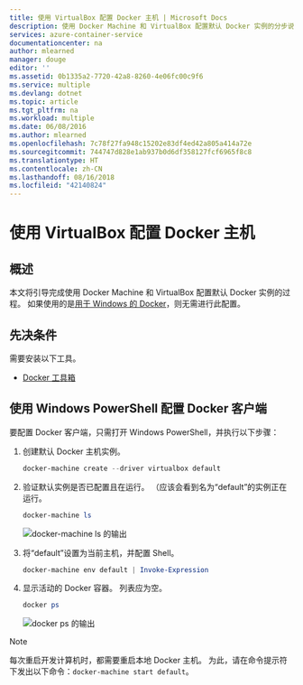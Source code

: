 ```yaml
---
title: 使用 VirtualBox 配置 Docker 主机 | Microsoft Docs
description: 使用 Docker Machine 和 VirtualBox 配置默认 Docker 实例的分步说明
services: azure-container-service
documentationcenter: na
author: mlearned
manager: douge
editor: ''
ms.assetid: 0b1335a2-7720-42a8-8260-4e06fc00c9f6
ms.service: multiple
ms.devlang: dotnet
ms.topic: article
ms.tgt_pltfrm: na
ms.workload: multiple
ms.date: 06/08/2016
ms.author: mlearned
ms.openlocfilehash: 7c78f27fa948c15202e83df4ed42a805a414a72e
ms.sourcegitcommit: 744747d828e1ab937b0d6df358127fcf6965f8c8
ms.translationtype: HT
ms.contentlocale: zh-CN
ms.lasthandoff: 08/16/2018
ms.locfileid: "42140824"
---
```

# <a name="configure-a-docker-host-with-virtualbox"></a>使用 VirtualBox 配置 Docker 主机
## <a name="overview"></a>概述
本文将引导完成使用 Docker Machine 和 VirtualBox 配置默认 Docker 实例的过程。 如果使用的是[用于 Windows 的 Docker](https://www.docker.com/products/docker-desktop)，则无需进行此配置。

## <a name="prerequisites"></a>先决条件
需要安装以下工具。

* [Docker 工具箱](https://github.com/docker/toolbox/releases)

## <a name="configuring-the-docker-client-with-windows-powershell"></a>使用 Windows PowerShell 配置 Docker 客户端
要配置 Docker 客户端，只需打开 Windows PowerShell，并执行以下步骤：

1. 创建默认 Docker 主机实例。
   
    ```PowerShell
    docker-machine create --driver virtualbox default
    ```
2. 验证默认实例是否已配置且在运行。 （应该会看到名为“default”的实例正在运行。
   
    ```PowerShell
    docker-machine ls 
    ```
   
    ![docker-machine ls 的输出][0]
3. 将“default”设置为当前主机，并配置 Shell。
   
    ```PowerShell
    docker-machine env default | Invoke-Expression
    ```
4. 显示活动的 Docker 容器。 列表应为空。
   
    ```PowerShell
    docker ps
    ```
   
    ![docker ps 的输出][1]

> [!NOTE]
> 每次重启开发计算机时，都需要重启本地 Docker 主机。
> 为此，请在命令提示符下发出以下命令：`docker-machine start default`。
> 
> 

[0]: ./media/vs-azure-tools-docker-setup/docker-machine-ls.png
[1]: ./media/vs-azure-tools-docker-setup/docker-ps.png
